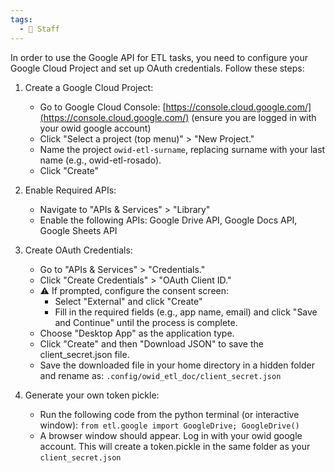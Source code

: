 ```yaml
---
tags:
  - 👷 Staff
---
```


In order to use the Google API for ETL tasks, you need to configure your Google Cloud Project and set up OAuth credentials. Follow these steps:

1. Create a Google Cloud Project:

    - Go to Google Cloud Console: [https://console.cloud.google.com/](https://console.cloud.google.com/) (ensure you are logged in with your owid google account)
    - Click "Select a project (top menu)" > "New Project."
    - Name the project `owid-etl-surname`, replacing surname with your last name (e.g., owid-etl-rosado).
    - Click "Create"

2. Enable Required APIs:

    - Navigate to "APIs & Services" > "Library"
    - Enable the following APIs: Google Drive API, Google Docs API, Google Sheets API

3. Create OAuth Credentials:

    - Go to "APIs & Services" > "Credentials."
    - Click "Create Credentials" > "OAuth Client ID."
    - ⚠️ If prompted, configure the consent screen:
        - Select "External" and click "Create"
        - Fill in the required fields (e.g., app name, email) and click "Save and Continue" until the process is complete.
    - Choose "Desktop App" as the application type.
    - Click "Create" and then "Download JSON" to save the client_secret.json file.
    - Save the downloaded file in your home directory in a hidden folder and rename as: `.config/owid_etl_doc/client_secret.json`

4. Generate your own token pickle:

    - Run the following code from the python terminal (or interactive window): `from etl.google import GoogleDrive; GoogleDrive()`
    - A browser window should appear. Log in with your owid google account. This will create a token.pickle in the same folder as your `client_secret.json`
